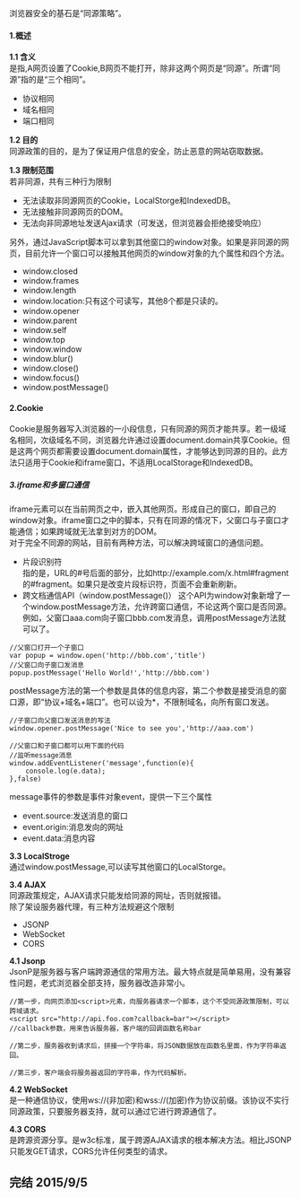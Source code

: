 浏览器安全的基石是“同源策略”。
#### 1.概述   
**1.1 含义**   
是指,A网页设置了Cookie,B网页不能打开，除非这两个网页是“同源”。所谓“同源”指的是“三个相同”。
+ 协议相同
+ 域名相同
+ 端口相同    

**1.2 目的**    
同源政策的目的，是为了保证用户信息的安全，防止恶意的网站窃取数据。

**1.3 限制范围**    
若非同源，共有三种行为限制
+ 无法读取非同源网页的Cookie，LocalStorge和IndexedDB。
+ 无法接触非同源网页的DOM。
+ 无法向非同源地址发送Ajax请求（可发送，但浏览器会拒绝接受响应）    
   
另外，通过JavaScript脚本可以拿到其他窗口的window对象。如果是非同源的网页，目前允许一个窗口可以接触其他网页的window对象的九个属性和四个方法。
+ window.closed
+ window.frames
+ window.length
+ window.location:只有这个可读写，其他8个都是只读的。
+ window.opener
+ window.parent
+ window.self
+ window.top
+ window.window
+ window.blur()
+ window.close()
+ window.focus()
+ window.postMessage()

#### 2.Cookie   
Cookie是服务器写入浏览器的一小段信息，只有同源的网页才能共享。若一级域名相同，次级域名不同，浏览器允许通过设置document.domain共享Cookie。但是这两个网页都需要设置document.domain属性，才能够达到同源的目的。此方法只适用于Cookie和iframe窗口，不适用LocalStorage和IndexedDB。

##### 3.iframe和多窗口通信   
iframe元素可以在当前网页之中，嵌入其他网页。形成自己的窗口，即自己的window对象。iframe窗口之中的脚本，只有在同源的情况下，父窗口与子窗口才能通信；如果跨域就无法拿到对方的DOM。    
对于完全不同源的网站，目前有两种方法，可以解决跨域窗口的通信问题。
+ 片段识别符    
指的是，URL的#号后面的部分，比如http://example.com/x.html#fragment的#fragment。如果只是改变片段标识符，页面不会重新刷新。
+ 跨文档通信API（window.postMessage()）
这个API为window对象新增了一个window.postMessage方法，允许跨窗口通信，不论这两个窗口是否同源。例如，父窗口aaa.com向子窗口bbb.com发消息，调用postMessage方法就可以了。
```
//父窗口打开一个子窗口
var popup = window.open('http://bbb.com','title')
//父窗口向子窗口发消息
popup.postMessage('Hello World!','http://bbb.com')
```    
postMessage方法的第一个参数是具体的信息内容，第二个参数是接受消息的窗口源，即“协议+域名+端口”。也可以设为*，不限制域名，向所有窗口发送。   
```
//子窗口向父窗口发送消息的写法
window.opener.postMessage('Nice to see you','http://aaa.com')
```
```
//父窗口和子窗口都可以用下面的代码
//监听message消息
window.addEventListener('message',function(e){
    console.log(e.data);
},false)
```     
message事件的参数是事件对象event，提供一下三个属性
+ event.source:发送消息的窗口
+ event.origin:消息发向的网址
+ event.data:消息内容

**3.3 LocalStroge**    
通过window.postMessage,可以读写其他窗口的LocalStorge。

**3.4 AJAX**    
同源政策规定，AJAX请求只能发给同源的网址，否则就报错。    
除了架设服务器代理，有三种方法规避这个限制
+ JSONP
+ WebSocket
+ CORS

 **4.1 Jsonp**    
 JsonP是服务器与客户端跨源通信的常用方法。最大特点就是简单易用，没有兼容性问题，老式浏览器全部支持，服务器改造非常小。   
```
//第一步，向网页添加<script>元素，向服务器请求一个脚本，这个不受同源政策限制，可以跨域请求。
<script src="http://api.foo.com?callback=bar"></script>
//callback参数，用来告诉服务器，客户端的回调函数名称bar

//第二步，服务器收到请求后，拼接一个字符串，将JSON数据放在函数名里面，作为字符串返回。

//第三步，客户端会将服务器返回的字符串，作为代码解析。
```

**4.2 WebSocket**    
是一种通信协议，使用ws://(非加密)和wss://(加密)作为协议前缀。该协议不实行同源政策，只要服务器支持，就可以通过它进行跨源通信了。

**4.3 CORS**   
是跨源资源分享。是w3c标准，属于跨源AJAX请求的根本解决方法。相比JSONP只能发GET请求，CORS允许任何类型的请求。

## 完结 2015/9/5